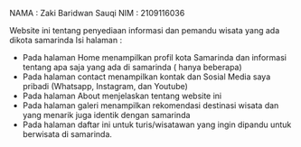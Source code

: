 NAMA : Zaki Baridwan Sauqi
NIM : 2109116036

Website ini tentang penyediaan informasi dan pemandu wisata yang ada dikota samarinda
Isi halaman :
- Pada halaman Home menampilkan profil kota Samarinda dan informasi tentang apa saja yang ada di samarinda ( hanya beberapa)
- Pada halaman contact menampilkan kontak dan Sosial Media saya pribadi (Whatsapp, Instagram, dan Youtube)
- Pada halaman About menjelaskan tentang website ini
- Pada halaman galeri menampilkan rekomendasi destinasi wisata dan yang menarik juga identik dengan samarinda
- Pada halaman daftar ini untuk turis/wisatawan yang ingin dipandu untuk berwisata di samarinda.
